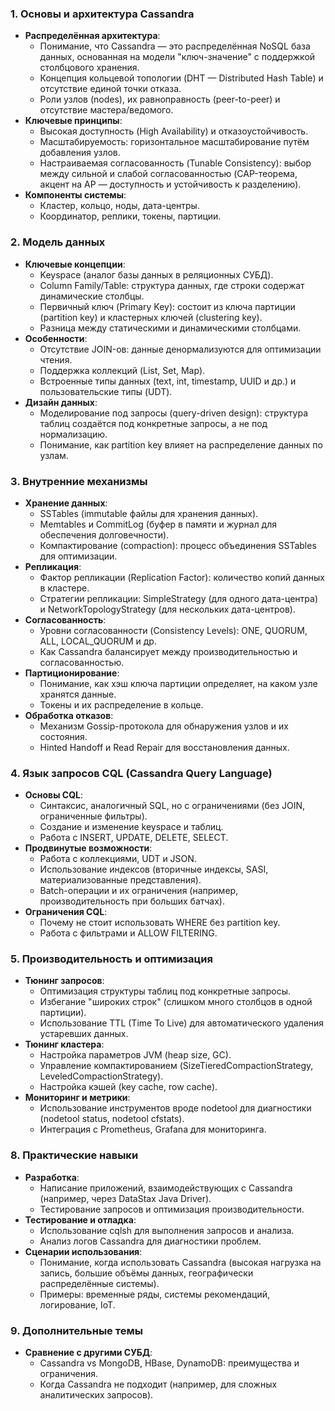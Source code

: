 ### 1. **Основы и архитектура Cassandra**
- **Распределённая архитектура**:
    - Понимание, что Cassandra — это распределённая NoSQL база данных, основанная на модели "ключ-значение" с поддержкой столбцового хранения.
    - Концепция кольцевой топологии (DHT — Distributed Hash Table) и отсутствие единой точки отказа.
    - Роли узлов (nodes), их равноправность (peer-to-peer) и отсутствие мастера/ведомого.
- **Ключевые принципы**:
    - Высокая доступность (High Availability) и отказоустойчивость.
    - Масштабируемость: горизонтальное масштабирование путём добавления узлов.
    - Настраиваемая согласованность (Tunable Consistency): выбор между сильной и слабой согласованностью (CAP-теорема, акцент на AP — доступность и устойчивость к разделению).
- **Компоненты системы**:
    - Кластер, кольцо, ноды, дата-центры.
    - Координатор, реплики, токены, партиции.

### 2. **Модель данных**
- **Ключевые концепции**:
    - Keyspace (аналог базы данных в реляционных СУБД).
    - Column Family/Table: структура данных, где строки содержат динамические столбцы.
    - Первичный ключ (Primary Key): состоит из ключа партиции (partition key) и кластерных ключей (clustering key).
    - Разница между статическими и динамическими столбцами.
- **Особенности**:
    - Отсутствие JOIN-ов: данные денормализуются для оптимизации чтения.
    - Поддержка коллекций (List, Set, Map).
    - Встроенные типы данных (text, int, timestamp, UUID и др.) и пользовательские типы (UDT).
- **Дизайн данных**:
    - Моделирование под запросы (query-driven design): структура таблиц создаётся под конкретные запросы, а не под нормализацию.
    - Понимание, как partition key влияет на распределение данных по узлам.

### 3. **Внутренние механизмы**
- **Хранение данных**:
    - SSTables (immutable файлы для хранения данных).
    - Memtables и CommitLog (буфер в памяти и журнал для обеспечения долговечности).
    - Компактирование (compaction): процесс объединения SSTables для оптимизации.
- **Репликация**:
    - Фактор репликации (Replication Factor): количество копий данных в кластере.
    - Стратегии репликации: SimpleStrategy (для одного дата-центра) и NetworkTopologyStrategy (для нескольких дата-центров).
- **Согласованность**:
    - Уровни согласованности (Consistency Levels): ONE, QUORUM, ALL, LOCAL_QUORUM и др.
    - Как Cassandra балансирует между производительностью и согласованностью.
- **Партиционирование**:
    - Понимание, как хэш ключа партиции определяет, на каком узле хранятся данные.
    - Токены и их распределение в кольце.
- **Обработка отказов**:
    - Механизм Gossip-протокола для обнаружения узлов и их состояния.
    - Hinted Handoff и Read Repair для восстановления данных.

### 4. **Язык запросов CQL (Cassandra Query Language)**
- **Основы CQL**:
    - Синтаксис, аналогичный SQL, но с ограничениями (без JOIN, ограниченные фильтры).
    - Создание и изменение keyspace и таблиц.
    - Работа с INSERT, UPDATE, DELETE, SELECT.
- **Продвинутые возможности**:
    - Работа с коллекциями, UDT и JSON.
    - Использование индексов (вторичные индексы, SASI, материализованные представления).
    - Batch-операции и их ограничения (например, производительность при больших батчах).
- **Ограничения CQL**:
    - Почему не стоит использовать WHERE без partition key.
    - Работа с фильтрами и ALLOW FILTERING.

### 5. **Производительность и оптимизация**
- **Тюнинг запросов**:
    - Оптимизация структуры таблиц под конкретные запросы.
    - Избегание "широких строк" (слишком много столбцов в одной партиции).
    - Использование TTL (Time To Live) для автоматического удаления устаревших данных.
- **Тюнинг кластера**:
    - Настройка параметров JVM (heap size, GC).
    - Управление компактированием (SizeTieredCompactionStrategy, LeveledCompactionStrategy).
    - Настройка кэшей (key cache, row cache).
- **Мониторинг и метрики**:
    - Использование инструментов вроде nodetool для диагностики (nodetool status, nodetool cfstats).
    - Интеграция с Prometheus, Grafana для мониторинга.




### 8. **Практические навыки**
- **Разработка**:
    - Написание приложений, взаимодействующих с Cassandra (например, через DataStax Java Driver).
    - Тестирование запросов и оптимизация производительности.
- **Тестирование и отладка**:
    - Использование cqlsh для выполнения запросов и анализа.
    - Анализ логов Cassandra для диагностики проблем.
- **Сценарии использования**:
    - Понимание, когда использовать Cassandra (высокая нагрузка на запись, большие объёмы данных, географически распределённые системы).
    - Примеры: временные ряды, системы рекомендаций, логирование, IoT.

### 9. **Дополнительные темы**
- **Сравнение с другими СУБД**:
    - Cassandra vs MongoDB, HBase, DynamoDB: преимущества и ограничения.
    - Когда Cassandra не подходит (например, для сложных аналитических запросов).
